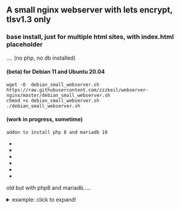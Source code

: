 ## A small nginx webserver with lets encrypt, tlsv1.3 only
### base install, just for multiple html sites, with index.html placeholder 
.... (no php, no db installed)

#### (beta) for Debian 11 and Ubuntu 20.04

```
wget -O  debian_small_webserver.sh https://raw.githubusercontent.com/zzzkeil/webserver-nginx/master/debian_small_webserver.sh
chmod +x debian_small_webserver.sh
./debian_small_webserver.sh

```

#### (work in progress, sometime)

```
addon to install php 8 and mariadb 10
```

-

-

-

-

-

-


old but with php8 and mariadb.....
<details>
<summary>example: click to expand!</summary>
  
##### For Ubuntu 18.04 / 20.04:
```
wget -O  webserver-nginx-php-mariadb.sh https://raw.githubusercontent.com/zzzkeil/webserver-nginx/master/old/webserver-nginx-php-mariadb.sh
chmod +x webserver-nginx-php-mariadb.sh
./webserver-nginx-php-mariadb.sh
```
</details>
